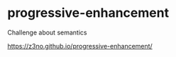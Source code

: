 # progressive-enhancement
Challenge about semantics

https://z3no.github.io/progressive-enhancement/